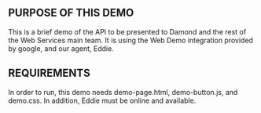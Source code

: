 PURPOSE OF THIS DEMO
--------------------
This is a brief demo of the API to be presented to Damond and the rest of the Web Services main team. It is using the Web Demo integration provided by google, and our agent, Eddie.

REQUIREMENTS
------------
In order to run, this demo needs demo-page.html, demo-button.js, and demo.css. In addition, Eddie must be online and available.